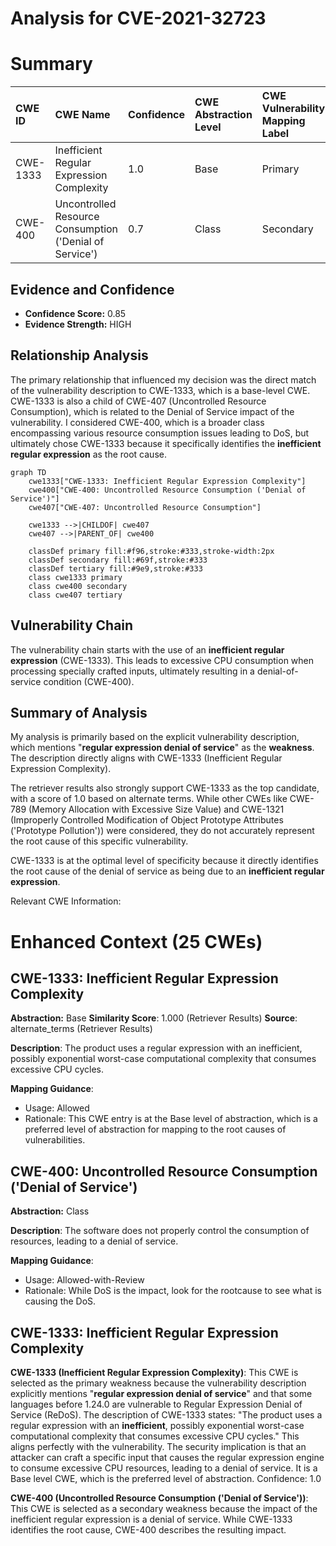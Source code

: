 # Analysis for CVE-2021-32723

# Summary
| CWE ID  | CWE Name                                                                                               | Confidence | CWE Abstraction Level | CWE Vulnerability Mapping Label | CWE-Vulnerability Mapping Notes |
| :-------- | :------------------------------------------------------------------------------------------------------- | :--------- | :---------------------- | :------------------------------ | :------------------------------ |
| CWE-1333  | Inefficient Regular Expression Complexity                                                              | 1.0        | Base                    | Primary                         | Allowed                         |
| CWE-400 | Uncontrolled Resource Consumption ('Denial of Service') | 0.7 | Class | Secondary  | Allowed-with-Review |

## Evidence and Confidence

*   **Confidence Score:** 0.85
*   **Evidence Strength:** HIGH

## Relationship Analysis
The primary relationship that influenced my decision was the direct match of the vulnerability description to CWE-1333, which is a base-level CWE. CWE-1333 is also a child of CWE-407 (Uncontrolled Resource Consumption), which is related to the Denial of Service impact of the vulnerability. I considered CWE-400, which is a broader class encompassing various resource consumption issues leading to DoS, but ultimately chose CWE-1333 because it specifically identifies the **inefficient regular expression** as the root cause.

```mermaid
graph TD
    cwe1333["CWE-1333: Inefficient Regular Expression Complexity"]
    cwe400["CWE-400: Uncontrolled Resource Consumption ('Denial of Service')"]
    cwe407["CWE-407: Uncontrolled Resource Consumption"]
    
    cwe1333 -->|CHILDOF| cwe407
    cwe407 -->|PARENT_OF| cwe400
    
    classDef primary fill:#f96,stroke:#333,stroke-width:2px
    classDef secondary fill:#69f,stroke:#333
    classDef tertiary fill:#9e9,stroke:#333
    class cwe1333 primary
    class cwe400 secondary
    class cwe407 tertiary
```

## Vulnerability Chain
The vulnerability chain starts with the use of an **inefficient regular expression** (CWE-1333). This leads to excessive CPU consumption when processing specially crafted inputs, ultimately resulting in a denial-of-service condition (CWE-400).

## Summary of Analysis
My analysis is primarily based on the explicit vulnerability description, which mentions "**regular expression denial of service**" as the **weakness**. The description directly aligns with CWE-1333 (Inefficient Regular Expression Complexity).

The retriever results also strongly support CWE-1333 as the top candidate, with a score of 1.0 based on alternate terms. While other CWEs like CWE-789 (Memory Allocation with Excessive Size Value) and CWE-1321 (Improperly Controlled Modification of Object Prototype Attributes ('Prototype Pollution')) were considered, they do not accurately represent the root cause of this specific vulnerability.

CWE-1333 is at the optimal level of specificity because it directly identifies the root cause of the denial of service as being due to an **inefficient regular expression**.

Relevant CWE Information:

# Enhanced Context (25 CWEs)

## CWE-1333: Inefficient Regular Expression Complexity
**Abstraction:** Base
**Similarity Score**: 1.000 (Retriever Results)
**Source**: alternate_terms (Retriever Results)

**Description**:
The product uses a regular expression with an inefficient, possibly exponential worst-case computational complexity that consumes excessive CPU cycles.

**Mapping Guidance**:
- Usage: Allowed
- Rationale: This CWE entry is at the Base level of abstraction, which is a preferred level of abstraction for mapping to the root causes of vulnerabilities.

## CWE-400: Uncontrolled Resource Consumption ('Denial of Service')
**Abstraction:** Class

**Description**: The software does not properly control the consumption of resources, leading to a denial of service.

**Mapping Guidance**:
- Usage: Allowed-with-Review
- Rationale: While DoS is the impact, look for the rootcause to see what is causing the DoS.

## CWE-1333: Inefficient Regular Expression Complexity

**CWE-1333 (Inefficient Regular Expression Complexity)**: This CWE is selected as the primary weakness because the vulnerability description explicitly mentions "**regular expression denial of service**" and that some languages before 1.24.0 are vulnerable to Regular Expression Denial of Service (ReDoS). The description of CWE-1333 states: "The product uses a regular expression with an **inefficient**, possibly exponential worst-case computational complexity that consumes excessive CPU cycles." This aligns perfectly with the vulnerability. The security implication is that an attacker can craft a specific input that causes the regular expression engine to consume excessive CPU resources, leading to a denial of service. It is a Base level CWE, which is the preferred level of abstraction. Confidence: 1.0

**CWE-400 (Uncontrolled Resource Consumption ('Denial of Service'))**: This CWE is selected as a secondary weakness because the impact of the inefficient regular expression is a denial of service. While CWE-1333 identifies the root cause, CWE-400 describes the resulting impact.